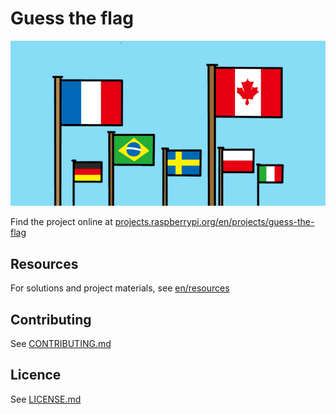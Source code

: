 # Guess the flag

![Guess the flag](en/images/banner.png)

Find the project online at [projects.raspberrypi.org/en/projects/guess-the-flag](https://projects.raspberrypi.org/en/projects/guess-the-flag)

## Resources
For solutions and project materials, see [en/resources](https://github.com/raspberrypilearning/guess-the-flag/tree/master/en/resources)

## Contributing
See [CONTRIBUTING.md](CONTRIBUTING.md)

## Licence
See [LICENSE.md](LICENSE.md)
